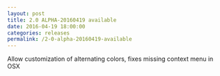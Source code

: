 ```yaml
---
layout: post
title: 2.0 ALPHA-20160419 available
date: 2016-04-19 18:00:00
categories: releases
permalink: /2-0-alpha-20160419-available
---
```


Allow customization of alternating colors, fixes missing context menu in OSX


